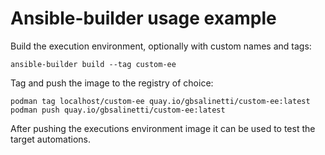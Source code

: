 # Ansible-builder usage example

Build the execution environment, optionally with custom names and tags:
```
ansible-builder build --tag custom-ee
```

Tag and push the image to the registry of choice:
```
podman tag localhost/custom-ee quay.io/gbsalinetti/custom-ee:latest
podman push quay.io/gbsalinetti/custom-ee:latest
```

After pushing the executions environment image it can be used to test the 
target automations.



